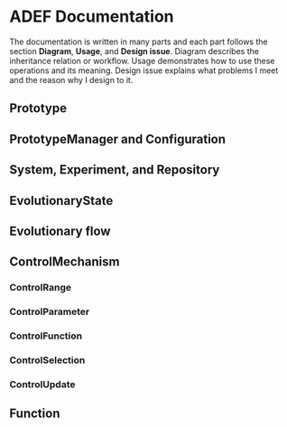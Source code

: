 # ADEF Documentation
The documentation is written in many parts and each part follows the section **Diagram**, **Usage**, and **Design issue**. Diagram describes the inheritance relation or workflow. Usage demonstrates how to use these operations and its meaning. Design issue explains what problems I meet and the reason why I design to it.

## Prototype

## PrototypeManager and Configuration

## System, Experiment, and Repository

## EvolutionaryState

## Evolutionary flow

## ControlMechanism

### ControlRange

### ControlParameter

### ControlFunction

### ControlSelection

### ControlUpdate

## Function
